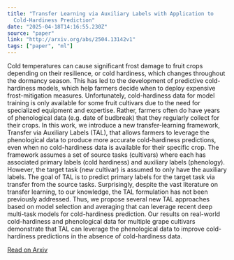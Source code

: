 ```yaml
---
title: "Transfer Learning via Auxiliary Labels with Application to
  Cold-Hardiness Prediction"
date: "2025-04-18T14:16:55.230Z"
source: "paper"
link: "http://arxiv.org/abs/2504.13142v1"
tags: ["paper", "ml"]
---
```


Cold temperatures can cause significant frost damage to fruit crops depending on their resilience, or cold hardiness, which changes throughout the dormancy season. This has led to the development of predictive cold-hardiness models, which help farmers decide when to deploy expensive frost-mitigation measures. Unfortunately, cold-hardiness data for model training is only available for some fruit cultivars due to the need for specialized equipment and expertise. Rather, farmers often do have years of phenological data (e.g. date of budbreak) that they regularly collect for their crops. In this work, we introduce a new transfer-learning framework, Transfer via Auxiliary Labels (TAL), that allows farmers to leverage the phenological data to produce more accurate cold-hardiness predictions, even when no cold-hardiness data is available for their specific crop. The framework assumes a set of source tasks (cultivars) where each has associated primary labels (cold hardiness) and auxiliary labels (phenology). However, the target task (new cultivar) is assumed to only have the auxiliary labels. The goal of TAL is to predict primary labels for the target task via transfer from the source tasks. Surprisingly, despite the vast literature on transfer learning, to our knowledge, the TAL formulation has not been previously addressed. Thus, we propose several new TAL approaches based on model selection and averaging that can leverage recent deep multi-task models for cold-hardiness prediction. Our results on real-world cold-hardiness and phenological data for multiple grape cultivars demonstrate that TAL can leverage the phenological data to improve cold-hardiness predictions in the absence of cold-hardiness data.

[Read on Arxiv](http://arxiv.org/abs/2504.13142v1)
